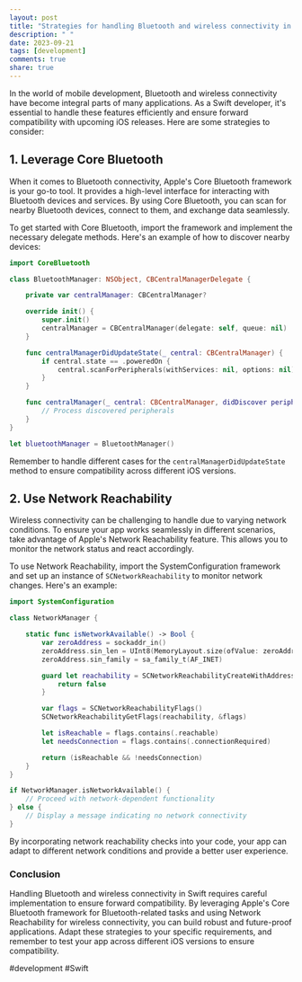 ```yaml
---
layout: post
title: "Strategies for handling Bluetooth and wireless connectivity in Swift for forward compatibility"
description: " "
date: 2023-09-21
tags: [development]
comments: true
share: true
---
```


In the world of mobile development, Bluetooth and wireless connectivity have become integral parts of many applications. As a Swift developer, it's essential to handle these features efficiently and ensure forward compatibility with upcoming iOS releases. Here are some strategies to consider:

## 1. Leverage Core Bluetooth

When it comes to Bluetooth connectivity, Apple's Core Bluetooth framework is your go-to tool. It provides a high-level interface for interacting with Bluetooth devices and services. By using Core Bluetooth, you can scan for nearby Bluetooth devices, connect to them, and exchange data seamlessly.

To get started with Core Bluetooth, import the framework and implement the necessary delegate methods. Here's an example of how to discover nearby devices:

```swift
import CoreBluetooth

class BluetoothManager: NSObject, CBCentralManagerDelegate {

    private var centralManager: CBCentralManager?

    override init() {
        super.init()
        centralManager = CBCentralManager(delegate: self, queue: nil)
    }

    func centralManagerDidUpdateState(_ central: CBCentralManager) {
        if central.state == .poweredOn {
            central.scanForPeripherals(withServices: nil, options: nil)
        }
    }

    func centralManager(_ central: CBCentralManager, didDiscover peripheral: CBPeripheral, advertisementData: [String: Any], rssi RSSI: NSNumber) {
        // Process discovered peripherals
    }
}

let bluetoothManager = BluetoothManager()
```

Remember to handle different cases for the `centralManagerDidUpdateState` method to ensure compatibility across different iOS versions.

## 2. Use Network Reachability

Wireless connectivity can be challenging to handle due to varying network conditions. To ensure your app works seamlessly in different scenarios, take advantage of Apple's Network Reachability feature. This allows you to monitor the network status and react accordingly.

To use Network Reachability, import the SystemConfiguration framework and set up an instance of `SCNetworkReachability` to monitor network changes. Here's an example:

```swift
import SystemConfiguration

class NetworkManager {

    static func isNetworkAvailable() -> Bool {
        var zeroAddress = sockaddr_in()
        zeroAddress.sin_len = UInt8(MemoryLayout.size(ofValue: zeroAddress))
        zeroAddress.sin_family = sa_family_t(AF_INET)

        guard let reachability = SCNetworkReachabilityCreateWithAddress(nil, &zeroAddress) else {
            return false
        }

        var flags = SCNetworkReachabilityFlags()
        SCNetworkReachabilityGetFlags(reachability, &flags)

        let isReachable = flags.contains(.reachable)
        let needsConnection = flags.contains(.connectionRequired)

        return (isReachable && !needsConnection)
    }
}

if NetworkManager.isNetworkAvailable() {
    // Proceed with network-dependent functionality
} else {
    // Display a message indicating no network connectivity
}
```

By incorporating network reachability checks into your code, your app can adapt to different network conditions and provide a better user experience.

### Conclusion

Handling Bluetooth and wireless connectivity in Swift requires careful implementation to ensure forward compatibility. By leveraging Apple's Core Bluetooth framework for Bluetooth-related tasks and using Network Reachability for wireless connectivity, you can build robust and future-proof applications. Adapt these strategies to your specific requirements, and remember to test your app across different iOS versions to ensure compatibility.

#development #Swift
